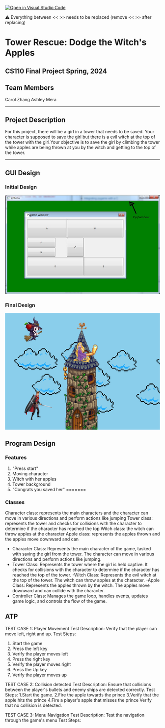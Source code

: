 [![Open in Visual Studio Code](https://classroom.github.com/assets/open-in-vscode-718a45dd9cf7e7f842a935f5ebbe5719a5e09af4491e668f4dbf3b35d5cca122.svg)](https://classroom.github.com/online_ide?assignment_repo_id=14913552&assignment_repo_type=AssignmentRepo)

:warning: Everything between << >> needs to be replaced (remove << >> after replacing)

# Tower Rescue: Dodge the Witch's Apples
## CS110 Final Project   Spring, 2024 

## Team Members

Carol Zhang
Ashley Mera

*** 

## Project Description

For this project, there will be a girl in a tower that needs to be saved. Your character is supposed to save the girl but there is a evil witch at the top of the tower with the girl.Your objective is to save the girl by climbing the tower while apples are being thrown at you by the witch and getting to the top of the tower.

***    

## GUI Design

### Initial Design

![initial gui](assets/gui.jpg)

### Final Design

![final gui](assets/finalgui.jpg)

## Program Design

### Features
1. "Press start"
2. Moving character
3. Witch with her apples
4. Tower background
5. "Congrats you saved her"
=======

### Classes
Character class: represents the main characters and the character can move in various directions and perform actions like jumping 
Tower class: represents the tower and checks for collisions with the character to determine if the character has reached the top 
Witch class: the witch can throw apples at the character
Apple class: represents the apples thrown and the apples move downward and can 

- Character Class: Represents the main character of the game, tasked with saving the girl from the tower. The character can move in various directions and perform actions like jumping.
- Tower Class: Represents the tower where the girl is held captive. It checks for collisions with the character to determine if the character has reached the top of the tower.
-Witch Class: Represents the evil witch at the top of the tower. The witch can throw apples at the character.
-Apple Class: Represents the apples thrown by the witch. The apples move downward and can collide with the character.
- Controller Class: Manages the game loop, handles events, updates game logic, and controls the flow of the game.


## ATP
TEST CASE 1: Player Movement 
Test Description: Verify that the player can move left, right and up.
Test Steps:
1. Start the game
2. Press the left key
3. Verify the player moves left
4. Press the right key
5. Verify the player moves right
6. Press the Up key
7. Verify the player moves up

TEST CASE 2: Collision detected
Test Description: Ensure that collisions between the player's bullets and enemy ships are detected correctly.
Test Steps:
1.Start the game.
2.Fire the apple towards the prince
3.Verify that the apple hits the prince
4.Fire a player's apple that misses the prince
Verify that no collision is detected.

TEST CASE 3: Menu Navigation 
Test Description: Test the navigation through the game's menu 
Test Steps: